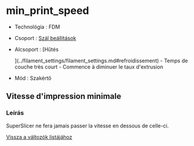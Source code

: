 # min\_print\_speed

* Technológia : FDM
* Csoport : [Szál beállítások](../filament_settings/filament_settings.md)
* Alcsoport : \[Hűtés

  \]\(../filament\_settings/filament\_settings.md\#refroidissement\) - Temps de couche très court - Commence à diminuer le taux d'extrusion

* Mód : Szakértő

## Vitesse d'impression minimale

### Leírás

SuperSlicer ne fera jamais passer la vitesse en dessous de celle-ci.

[Vissza a változók listájához](../../variable_list)

